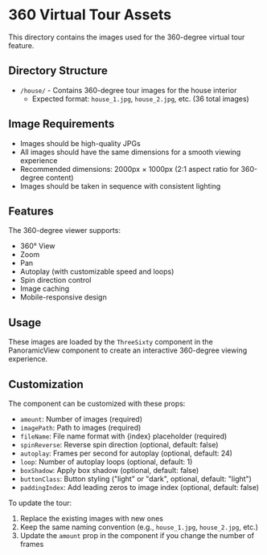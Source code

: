 # 360 Virtual Tour Assets

This directory contains the images used for the 360-degree virtual tour feature.

## Directory Structure

- `/house/` - Contains 360-degree tour images for the house interior
  - Expected format: `house_1.jpg`, `house_2.jpg`, etc. (36 total images)

## Image Requirements

- Images should be high-quality JPGs
- All images should have the same dimensions for a smooth viewing experience
- Recommended dimensions: 2000px × 1000px (2:1 aspect ratio for 360-degree content)
- Images should be taken in sequence with consistent lighting

## Features

The 360-degree viewer supports:
- 360° View
- Zoom
- Pan
- Autoplay (with customizable speed and loops)
- Spin direction control
- Image caching
- Mobile-responsive design

## Usage

These images are loaded by the `ThreeSixty` component in the PanoramicView component to create an interactive 360-degree viewing experience.

## Customization

The component can be customized with these props:
- `amount`: Number of images (required)
- `imagePath`: Path to images (required)
- `fileName`: File name format with {index} placeholder (required)
- `spinReverse`: Reverse spin direction (optional, default: false)
- `autoplay`: Frames per second for autoplay (optional, default: 24)
- `loop`: Number of autoplay loops (optional, default: 1)
- `boxShadow`: Apply box shadow (optional, default: false)
- `buttonClass`: Button styling ("light" or "dark", optional, default: "light")
- `paddingIndex`: Add leading zeros to image index (optional, default: false)

To update the tour:
1. Replace the existing images with new ones
2. Keep the same naming convention (e.g., `house_1.jpg`, `house_2.jpg`, etc.)
3. Update the `amount` prop in the component if you change the number of frames 